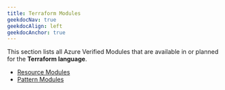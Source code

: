 ```yaml
---
title: Terraform Modules
geekdocNav: true
geekdocAlign: left
geekdocAnchor: true
---
```


This section lists all Azure Verified Modules that are available in or planned for the **Terraform language**.

- [Resource Modules](/Azure-Verified-Modules/indexes/terraform/tf-resource-modules)
- [Pattern Modules](/Azure-Verified-Modules/indexes/terraform/tf-pattern-modules)